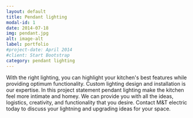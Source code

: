 ```yaml
---
layout: default
title: Pendant lighting
modal-id: 1
date: 2014-07-18
img: pendant.jpg
alt: image-alt
label: portfolio
#project-date: April 2014
#client: Start Bootstrap
category: pendant lighting
---
```


With the right lighting, you can highlight your kitchen's best features while
providing optimum functionality. Custom lighting design and installation is our
expertise. In this project statement pendant lighting make the kitchen feel
more intimate and homey. We can provide you with all the ideas, logistics,
creativity, and functionality that you desire. Contact M&T electric today to
discuss your lightning and upgrading ideas for your space.
